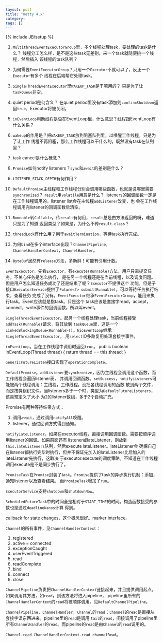 ```yaml
---
layout: post
title: "netty 4.x"
category: 
tags: []
---
```

{% include JB/setup %}
1. `MultithreadEventExecutorGroup`里，多个线程处理task，要处理的task是什么？
线程分工怎么样，是不是这些task无差别，来一个task就随便挑一个线程，然后插入
该线程的task队列？

2. 为何需要`EventExecutorGroup`？只用一个`Executor`不就可以了，反正一个`Executor`有多个
线程在后端帮它处理task。

3. `SingleThreadEventExecutor`里`WAKEUP_TASK`是干嘛用的？
只是为了让`taskQueue`非空。

4. quiet period是何含义？
在quiet period里没有task添加则`confirmShutdown`返回`true`，Executor将被关闭。

5. `inEventLoop`判断线程是否在EventLoop里，什么意思？线程跟EventLoop有什么关系？

6. `wakeup`的作用是？把`WAKEUP_TASK`放到阻塞队列里，以唤醒工作线程，只是为了让工作
线程不再阻塞，那么工作线程可以干什么的，既然没有task在队列里？

7. task cancel是什么概念？

8. `Promise`如何notify listeners？`sync`和`await`的差别是什么？

9. `LISTENER_STACK_DEPTH`有何作用？

10. `DefaultPromise`主线程和工作线程分别会调用哪些函数，也就是说哪里需要`synchronized`？
`result`用`volatile`用意是什么？
listeners的回调函数一定是在工作线程调用的。listener list会在主线程`addListener`改变，也
会在工作线程调用完listener的回调函数后清空。

11. `Runnable`转`Callable`，传`result`有何用，`result`总是由方法返回的呀，难道只是为了知道
返回类型？如果是，为什么不传`result.class`？

12. `threadLock`有什么用？用于`awaitTermination`，等待task执行完成。

13. 为何`bind`在多个interface出现？`ChannelPipeline`，`ChannelHandlerContext`，`ChannelHandler`。

14. `ByteBuf`居然有`release`方法，多新鲜！可能有引用计数。

`EventExecutor`。先看`Executor`，有`execute(Runnable)`方法，用户只需提交任务，不关心任务是怎么执行，
是在另一个线程还是在当前线程，以及调度问题。但是用户怎么知道任务成功了还是结束了呢？`Executor`不提供这个
功能，但是子接口`ExecutorService`提供了`Future<?> submit(Runnable)`，可以等待任务执行结束，查看任务
完成了没有。`EventExecutor`继承`EventExecutorGroup`，能用来执行task。Event应该就是指task。只是这个
task应该是套接字read，accept，connect，write事件的回调函数，所以叫event。

`SingleThreadEventExecutor`。起另一个线程处理task，当前线程接受`addTask(Runnable)`请求，将其放到
`taskQueue`里，这是一个`LinkedBlockingQueue<Runnable>()`。`NioEventLoop`继承`SingleThreadEventExecutor`，
用`select`IO多路复用处理套接字事件。

`inEventLoop`。当在工作线程中调用时返回`true`。
    public boolean inEventLoop(Thread thread) {
        return thread == this.thread;
    }

`GenericFutureListen`接口实现了`operationComplete`。

`DefaultPromise`。`addListener`要`synchronize`，因为主线程会调用这个函数，而工作线程会遍历listener表，
并调用回调函数。`setSuccess`，`notifyListeners`可能被两个线程调用：主线程，工作线程。没把各线程调用的函数
放到两个文件，而是按类组织文件。当listeners多于一个时，类型为`DefaultFutureListeners`，该类预定义了大小
为2的listener数组，多于2个自动扩充。

Promise有两种等待结果方式：
1. 调用`await`，通过调用`notifyAll`唤醒。
2. listener。通过回调方式得到通知。

`notifyLateListener`。如果在executor线程，直接调用回调函数。需要按顺序调用listener的回调。如果前面还有
listener或lateListener，则放到`this.lateListeners`队列，然后execute lateListener。lateListener会
确保自己在listener都执行完毕时执行，但并不保证先加入的lateListener比后加入的lateListener先执行，这取决
于executor.execute的调度策略。不知道在工作线程调用execute是不是同步执行了。

`PromiseTask`在`Promise`封装了task。`Promise`提供了task的异步执行机制：添加，通知listener以及查看结果。
而`PromiseTask`增加了`run`。

`ExecutorService`支持`shutdown`和`shutdownNow`。

`ScheduledFutureTask`中的时间全是相对于`START_TIME`的时间。构造函数接受的参数也是通过`deadlineNanos`计算
得到。

callback for state changes，这个概念很好。marker interface。

`Channel`的所有事件，见`ChannelHandlerContext`：
1. registered  
2. active = connected  
3. exceptionCaught  
4. userEventTriggered  
5. read  
6. readComplete  
7. bind  
8. connect  
9. close  


`ChannelPipeline`负责把`ChannelHandlerContext`链接起来，并且提供调用起点。如果调用其方法，如`read`，则该方法将进入pipeline，
pipeline里所有的`ChannelHandlerContext`的`read`将被顺序调用。见`DefaultChannelPipeline`。

`ChannelPipeline`，`ChannelHandler`，`Channel`的`read`：`Channel`的`read`是直接从套接字读东西进来。pipeline里的`read`是调用
`tail`的`read`，间接调用了pipeline里所有`ChannelHandler`的`read`。而pipeline的`read`是由`Channel`的`read`调用的。

`Channel.read ChannelHandlerContext.read channelRead`。
